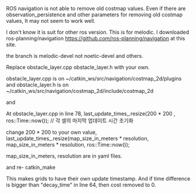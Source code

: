 ROS navigation is not able to remove old costmap values. Even if there are observation_persistence and other parameters for removing old costmap values, It may not seem to work well.

I don't know it is suit for other ros version. This is for melodic. I downloaded ros-planning/navigation https://github.com/ros-planning/navigation at this site.

the branch is melodic-devel not noetic-devel and others.

Replace obstacle_layer.cpp obstacle_layer.h with your own.

obstacle_layer.cpp is on ~/catkin_ws/src/navigation/costmap_2d/plugins and obstacle_layer.h is on ~/catkin_ws/src/navigation/costmap_2d/include/costmap_2d

and

At obstacle_layer.cpp in line 78, last_update_times_.resize(200 * 200 , ros::Time::now()); // 각 셀의 마지막 업데이트 시간 초기화

change 200 * 200 to your own value, last_update_times_.resize(map_size_in_meters * resolution, map_size_in_meters * resolution, ros::Time::now());

map_size_in_meters, resolution are in yaml files.

and re- catkin_make

This makes grids to have their own update timestamp. And if time difference is bigger than "decay_time" in line 64, then cost removed to 0.
